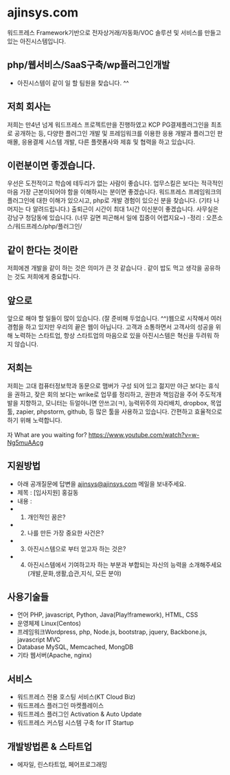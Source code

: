# ajinsys.com
워드프레스 Framework기반으로 전자상거래/자동화/VOC 솔루션 및 서비스를 만들고 있는 아진시스템입니다.

## php/웹서비스/SaaS구축/wp플러그인개발
- 아진시스템이 같이 일 할 팀원을 찾습니다. ^^

## 저희 회사는
저희는 만4년 넘게 워드프레스 프로젝트만을 진행하였고 KCP PG결제플러그인을 최초로 공개하는 등, 다양한 플러그인 개발 및 프레임워크를 이용한 응용 개발과 플러그인 판매몰, 응용결제 시스템 개발, 다른 플랫폼사와 제휴 및 협력을 하고 있습니다.

## 이런분이면 좋겠습니다.
우선은 도전적이고 학습에 테두리가 없는 사람이 좋습니다. 업무스킬은 보다는 적극적인 마음 가장 근본이되어야 함을 이해하시는 분이면 좋겠습니다. 워드프레스 프레임워크의 플러그인에 대한 이해가 있으시고, php로 개발 경험이 있으신 분을 찾습니다. (기타 나머지는 다 알려드립니다.) 출퇴근이 시간이 최대 1시간 이신분이 좋겠습니다. 사무실은 강남구 청담동에 있습니다. (너무 길면 피곤해서 일에 집중이 어렵지요~)
-정리 : 오픈소스/워드프레스/php/플러그인/

## 같이 한다는 것이란
저희에겐 개발을 같이 하는 것은 의미가 큰 것 같습니다 .
같이 밥도 먹고 생각을 공유하는 것도 저희에게 중요합니다.

## 앞으로
앞으로 해야 할 일들이 많이 있습니다. (잘 준비해 두었습니다. ^^)웹으로 시작해서 여러 경험을 하고 있지만 우리의 끝은 웹이 아닙니다. 고객과 소통하면서 고객사의 성공을 위해 노력하는 스타트업, 항상 스타트업의 마음으로 있을 아진시스템은 혁신을 두려워 하지 않습니다.

## 저희는
저희는 고대 컴퓨터정보학과 동문으로 맴버가 구성 되어 있고 젊지만 야근 보다는 휴식을 권하고, 잦은 회의 보다는 wrike로 업무를 정리하고, 권한과 책임감을 주어 주도적개발을 지향하고, 모니터는 듀얼아니면 안쓰고(ㅋ), 능력위주의 자리배치, dropbox, 목업툴, zapier, phpstorm, github, 등 많은 툴을 사용하고 있습니다. 간편하고 효율적으로 하기 위해 노력합니다.

자 What are you waiting for?
https://www.youtube.com/watch?v=w-Ng5muAAcg
 
## 지원방법
- 아래 공개질문에 답변을 ajinsys@ajinsys.com 메일을 보내주세요.
- 제목 : [입사지원] 홍길동
- 내용 :
- 1. 개인적인 꿈은?
- 2. 나를 만든 가장 중요한 사건은?
- 3. 아진시스템으로 부터 얻고자 하는 것은?
- 4. 아진시스템에서 기여하고자 하는 부분과 부합되는 자신의 능력을 소개해주세요(개발,문화,생활,습관,지식, 모든 분야)

## 사용기술들
- 언어	PHP, javascript, Python, Java(Play!framework), HTML, CSS
- 운영체제	Linux(Centos)
- 프레임워크Wordpress, php, Node.js, bootstrap, jquery, Backbone.js, javascript MVC
- Database	MySQL, Memcached, MongDB
- 기타	웹서버(Apache, nginx)

## 서비스 
- 워드프레스 전용 호스팅 서비스(KT Cloud Biz)
- 워드프레스 플러그인 마켓플레이스
- 워드프레스 플러그인 Activation & Auto Update
- 워드프레스 커스텀 시스템 구축 for IT Startup

## 개발방법론 & 스타트업
- 에자일, 린스타트업, 페어프로그래밍
